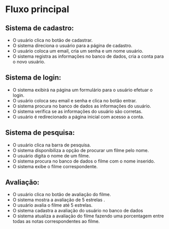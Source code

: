 ﻿# Fluxo principal

## Sistema de cadastro:

- O usuário clica no botão de cadastrar.
- O sistema direciona o usuário para  a página de cadastro. 
- O usuário  coloca um email,  cria um senha e um nome usuário.
- O sistema registra  as informações no banco de dados, cria a conta para o novo usuário.

## Sistema de login:
- O sistema exibirá na página um formulário para o usuário efetuar o login. 
- O usuário coloca seu email e senha e clica no botão entrar.
- O sistema procura no banco de dados as informações do usuário.
- O sistema verifica se as informações do usuário são corretas.
- O usuário é redirecionado a página inicial com acesso a conta. 

## Sistema de pesquisa:

- O usuário clica na barra de pesquisa.
- O sistema disponibiliza a opção de procurar um filme pelo nome.
- O usuário digita o nome de um filme.
- O sistema procura no banco de dados o filme com o nome inserido.
- O sistema exibe o filme correspondente. 

##  Avaliação:

- O usuário clica no botão de avaliação do filme. 
- O sistema mostra a avaliação de 5  estrelas .
- O usuário avalia o filme até 5 estrelas.
- O sistema cadastra a avaliação do usuário no banco de dados
- O sistema atualiza a avaliação do filme fazendo uma porcentagem entre todas as notas correspondentes ao filme.




















































































